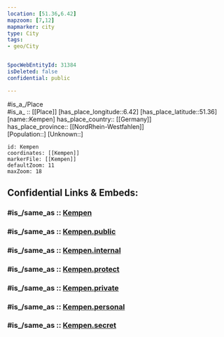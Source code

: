 ```yaml
---
location: [51.36,6.42] 
mapzoom: [7,12] 
mapmarker: city 
type: City
tags:
- geo/City


SpocWebEntityId: 31384
isDeleted: false
confidential: public

---
```

#is_a_/Place  
#is_a_ :: [[Place]] 
[has_place_longitude::6.42] 
[has_place_latitude::51.36] 
[name::Kempen] 
has_place_country:: [[Germany]]  
has_place_province:: [[NordRhein-Westfahlen]]  
[Population::] 
[Unknown::] 


```leaflet
id: Kempen
coordinates: [[Kempen]] 
markerFile: [[Kempen]] 
defaultZoom: 11 
maxZoom: 18
```


## Confidential Links & Embeds: 

### #is_/same_as :: [Kempen](/_Standards/Earth/Continent/Europe/Europe~Central/Germany/Germany~West/Nordrhein-Westfalen/counties~NW/Viersen/cities~Viersen/Kempen.md) 

### #is_/same_as :: [Kempen.public](/_public/Earth/Continent/Europe/Europe~Central/Germany/Germany~West/Nordrhein-Westfalen/counties~NW/Viersen/cities~Viersen/Kempen.public.md) 

### #is_/same_as :: [Kempen.internal](/_internal/Earth/Continent/Europe/Europe~Central/Germany/Germany~West/Nordrhein-Westfalen/counties~NW/Viersen/cities~Viersen/Kempen.internal.md) 

### #is_/same_as :: [Kempen.protect](/_protect/Earth/Continent/Europe/Europe~Central/Germany/Germany~West/Nordrhein-Westfalen/counties~NW/Viersen/cities~Viersen/Kempen.protect.md) 

### #is_/same_as :: [Kempen.private](/_private/Earth/Continent/Europe/Europe~Central/Germany/Germany~West/Nordrhein-Westfalen/counties~NW/Viersen/cities~Viersen/Kempen.private.md) 

### #is_/same_as :: [Kempen.personal](/_personal/Earth/Continent/Europe/Europe~Central/Germany/Germany~West/Nordrhein-Westfalen/counties~NW/Viersen/cities~Viersen/Kempen.personal.md) 

### #is_/same_as :: [Kempen.secret](/_secret/Earth/Continent/Europe/Europe~Central/Germany/Germany~West/Nordrhein-Westfalen/counties~NW/Viersen/cities~Viersen/Kempen.secret.md)

